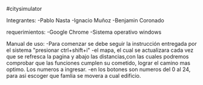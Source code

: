 #citysimulator

Integrantes:
-Pablo Nasta
-Ignacio Muñoz
-Benjamin Coronado

requerimientos:
-Google Chrome
-Sistema operativo windows

Manual de uso:
-Para comenzar se debe seguir la instrucción entregada por el sistema "presionar ctrl+shift+i"
-el mapa, el cual se actualizara cada vez que se refresca la pagina y abajo las distancias,con las cuales podremos comprobar que las funciones cumplen su cometido, lograr el camino mas optimo. Los numeros a ingresar.
-en los botones son numeros del 0 al 24, para asi escoger que famlia se movera a cual edificio.
